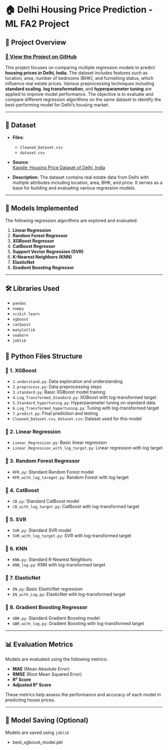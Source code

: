# 🏠 Delhi Housing Price Prediction - ML FA2 Project

## 📌 Project Overview

### [🚀 View the Project on GitHub](https://github.com/ParthGhadole/XGBoost_Delhi_ML_FA2)

This project focuses on comparing multiple regression models to predict **housing prices in Delhi, India**. The dataset includes features such as location, area, number of bedrooms (BHK), and furnishing status, which influence real estate prices. Various preprocessing techniques including **standard scaling**, **log transformation**, and **hyperparameter tuning** are applied to improve model performance. The objective is to evaluate and compare different regression algorithms on the same dataset to identify the best-performing model for Delhi’s housing market.

---



## 📁 Dataset

- **Files**:
  - `Cleaned_Dataset.csv`
  - `dataset.csv`

- **Source**:  
  [Kaggle: Housing Price Dataset of Delhi, India](https://www.kaggle.com/datasets/goelyash/housing-price-dataset-of-delhiindia?resource=download)

- **Description**: The dataset contains real estate data from Delhi with multiple attributes including location, area, BHK, and price. It serves as a base for building and evaluating various regression models.

---

## 🧠 Models Implemented

The following regression algorithms are explored and evaluated:

1. **Linear Regression**
2. **Random Forest Regressor**
3. **XGBoost Regressor**
4. **CatBoost Regressor**
5. **Support Vector Regression (SVR)**
6. **K-Nearest Neighbors (KNN)**
7. **ElasticNet**
8. **Gradient Boosting Regressor**

---
## 🛠️ Libraries Used

- `pandas`
- `numpy`
- `scikit-learn`
- `xgboost`
- `catboost`
- `matplotlib`
- `seaborn`
- `joblib`

## 📂 Python Files Structure

### 🔹 1. XGBoost
- `1.understand.py`: Data exploration and understanding  
- `2.preprocess.py`: Data preprocessing steps  
- `3.standard.py`: Basic XGBoost model training  
- `4.Log_Transformed_Standard.py`: XGBoost with log-transformed target  
- `5.Standard_hypertuning.py`: Hyperparameter tuning on standard data  
- `6.Log_Transformed_hypertuning.py`: Tuning with log-transformed target  
- `7.predict.py`: Final prediction and testing  
- `Cleaned_Dataset.csv`, `dataset.csv`: Dataset used for this model

### 🔹 2. Linear Regression
- `Linear_Regression.py`: Basic linear regression
- `Linear_Regression_with_log_target.py`: Linear regression with log target

### 🔹 3. Random Forest Regressor
- `RFR.py`: Standard Random Forest model
- `RFR_with_log_tareget.py`: Random Forest with log target

### 🔹 4. CatBoost
- `CB.py`: Standard CatBoost model
- `CB_with_log_target.py`: CatBoost with log-transformed target

### 🔹 5. SVR
- `SVR.py`: Standard SVR model
- `SVR_with_log_target.py`: SVR with log-transformed target

### 🔹 6. KNN
- `KNN.py`: Standard K-Nearest Neighbors
- `KNN_log.py`: KNN with log-transformed target

### 🔹 7. ElasticNet
- `EN.py`: Basic ElasticNet regression
- `EN_with_Log.py`: ElasticNet with log-transformed target

### 🔹 8. Gradient Boosting Regressor
- `GBR.py`: Standard Gradient Boosting model
- `GBR_with_log.py`: Gradient Boosting with log-transformed target

---

## 📊 Evaluation Metrics

Models are evaluated using the following metrics:

- **MAE** (Mean Absolute Error)  
- **RMSE** (Root Mean Squared Error)  
- **R² Score**
- **Adjusted R² Score**

These metrics help assess the performance and accuracy of each model in predicting house prices.

---

## 💾 Model Saving (Optional)

Models are saved using `joblib`
- best_xgboost_model.pkl

